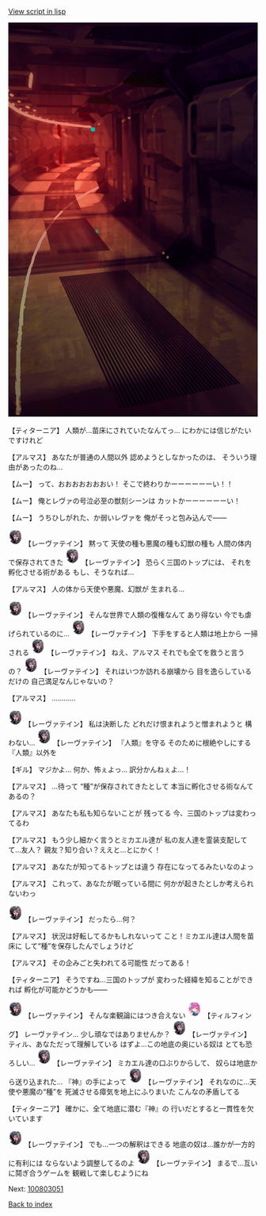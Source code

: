 [View script in lisp](../scripts/100803040.txt)

![red_corridor.png](../images/backgrounds/red_corridor.png)

【ティターニア】
人類が…苗床にされていたなんてっ…
にわかには信じがたいですけれど

【アルマス】
あなたが普通の人間以外
認めようとしなかったのは、
そういう理由があったのね…

【ムー】
って、おおおおおおおい！
そこで終わりかーーーーーーい！！

【ムー】
俺とレヴァの号泣必至の獣刻シーンは
カットかーーーーーーい！

【ムー】
うちひしがれた、か弱いレヴァを
俺がそっと包み込んで――

<img src="../images/units/3100211.png" alt="3100211.png" height="34"/>
【レーヴァテイン】
黙って
天使の種も悪魔の種も幻獣の種も
人間の体内で保存されてきた

<img src="../images/units/3100211.png" alt="3100211.png" height="34"/>
【レーヴァテイン】
恐らく三国のトップには、
それを孵化させる術がある
もし、そうなれば…

【アルマス】
人の体から天使や悪魔、幻獣が
生まれる…

<img src="../images/units/3100211.png" alt="3100211.png" height="34"/>
【レーヴァテイン】
そんな世界で人類の復権なんて
あり得ない
今でも虐げられているのに…

<img src="../images/units/3100211.png" alt="3100211.png" height="34"/>
【レーヴァテイン】
下手をすると人類は地上から
一掃される

<img src="../images/units/3100211.png" alt="3100211.png" height="34"/>
【レーヴァテイン】
ねえ、アルマス
それでも全てを救うと言うの？

<img src="../images/units/3100211.png" alt="3100211.png" height="34"/>
【レーヴァテイン】
それはいつか訪れる崩壊から
目を逸らしているだけの
自己満足なんじゃないの？

【アルマス】
…………

<img src="../images/units/3100211.png" alt="3100211.png" height="34"/>
【レーヴァテイン】
私は決断した
どれだけ恨まれようと憎まれようと
構わない…

<img src="../images/units/3100211.png" alt="3100211.png" height="34"/>
【レーヴァテイン】
『人類』を守る
そのために根絶やしにする
『人類』以外を

【ギル】
マジかよ…
何か、怖ぇよっ…
訳分かんねぇよ…！

【アルマス】
…待って
“種”が保存されてきたとして
本当に孵化させる術なんてあるの？

【アルマス】
あなたも私も知らないことが
残ってる
今、三国のトップは変わってるわ

【アルマス】
もう少し細かく言うとミカエル達が
私の友人達を霊装支配してて…友人？
親友？知り合い？ええと…とにかく！

【アルマス】
あなたが知ってるトップとは違う
存在になってるみたいなのよっ

【アルマス】
これって、あなたが眠っている間に
何かが起きたとしか考えられないわっ

<img src="../images/units/3100211.png" alt="3100211.png" height="34"/>
【レーヴァテイン】
だったら…何？

【アルマス】
状況は好転してるかもしれないって
こと！ミカエル達は人間を苗床に
して“種”を保存したんでしょうけど

【アルマス】
その企みごと失われてる可能性
だってある！

【ティターニア】
そうですね…三国のトップが
変わった経緯を知ることができれば
孵化が可能かどうかも――

<img src="../images/units/3100211.png" alt="3100211.png" height="34"/>
【レーヴァテイン】
そんな楽観論にはつき合えない

<img src="../images/units/3101411.png" alt="3101411.png" height="34"/>
【ティルフィング】
レーヴァテイン…
少し頑なではありませんか？

<img src="../images/units/3100211.png" alt="3100211.png" height="34"/>
【レーヴァテイン】
ティル、あなただって理解している
はずよ…この地底の奥にいる奴は
とても恐ろしい…

<img src="../images/units/3100211.png" alt="3100211.png" height="34"/>
【レーヴァテイン】
ミカエル達の口ぶりからして、
奴らは地底から送り込まれた…
『神』の手によって

<img src="../images/units/3100211.png" alt="3100211.png" height="34"/>
【レーヴァテイン】
それなのに…天使や悪魔の“種”を
死滅させる瘴気を地上にふりまいた
こんなの矛盾してる

【ティターニア】
確かに、全て地底に潜む『神』の
行いだとすると一貫性を欠いています

<img src="../images/units/3100211.png" alt="3100211.png" height="34"/>
【レーヴァテイン】
でも…一つの解釈はできる
地底の奴は…誰かが一方的に有利には
ならないよう調整してるのよ

<img src="../images/units/3100211.png" alt="3100211.png" height="34"/>
【レーヴァテイン】
まるで…互いに鬩ぎ合うゲームを
観戦して楽しむようにね

Next: [100803051](100803051.md)

[Back to index](index.md)

